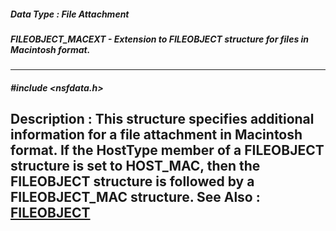 ##### Data Type : File Attachment
##### FILEOBJECT_MACEXT - Extension to FILEOBJECT structure for files in Macintosh format.
---
##### #include <nsfdata.h>
**Description :**
This structure specifies additional information for a file attachment in 
Macintosh format.  If the HostType member of a FILEOBJECT structure is set to 
HOST_MAC, then the FILEOBJECT structure is followed by a FILEOBJECT_MAC 
structure.
**See Also :**
[FILEOBJECT](D:/md_files/FILEOBJECT.md)
---
